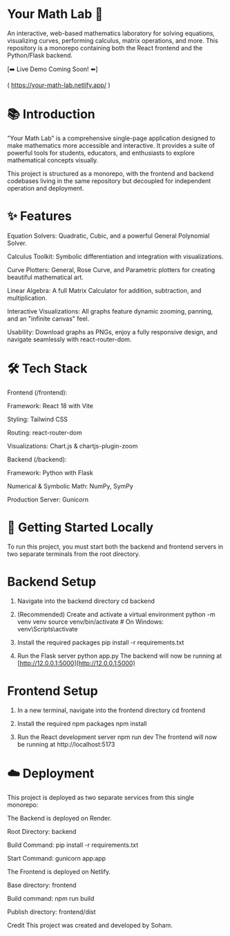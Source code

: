 # Your Math Lab 🧪 
An interactive, web-based mathematics laboratory for solving equations, visualizing curves, performing calculus, matrix operations, and more. This repository is a monorepo containing both the React frontend and the Python/Flask backend.

[➡️ Live Demo Coming Soon! ⬅️]

( https://your-math-lab.netlify.app/ )

# 📚 Introduction
"Your Math Lab" is a comprehensive single-page application designed to make mathematics more accessible and interactive. It provides a suite of powerful tools for students, educators, and enthusiasts to explore mathematical concepts visually.

This project is structured as a monorepo, with the frontend and backend codebases living in the same repository but decoupled for independent operation and deployment.

# ✨ Features
Equation Solvers: Quadratic, Cubic, and a powerful General Polynomial Solver.

Calculus Toolkit: Symbolic differentiation and integration with visualizations.

Curve Plotters: General, Rose Curve, and Parametric plotters for creating beautiful mathematical art.

Linear Algebra: A full Matrix Calculator for addition, subtraction, and multiplication.

Interactive Visualizations: All graphs feature dynamic zooming, panning, and an "infinite canvas" feel.

Usability: Download graphs as PNGs, enjoy a fully responsive design, and navigate seamlessly with react-router-dom.

# 🛠️ Tech Stack
Frontend (/frontend):

Framework: React 18 with Vite

Styling: Tailwind CSS

Routing: react-router-dom

Visualizations: Chart.js & chartjs-plugin-zoom

Backend (/backend):

Framework: Python with Flask

Numerical & Symbolic Math: NumPy, SymPy

Production Server: Gunicorn

# 🚀 Getting Started Locally
To run this project, you must start both the backend and frontend servers in two separate terminals from the root directory.

# Backend Setup
1. Navigate into the backend directory
cd backend

2. (Recommended) Create and activate a virtual environment
python -m venv venv
source venv/bin/activate  # On Windows: venv\Scripts\activate

3. Install the required packages
pip install -r requirements.txt

4. Run the Flask server
python app.py
The backend will now be running at [http://12.0.0.1:5000](http://12.0.0.1:5000)

# Frontend Setup
1. In a new terminal, navigate into the frontend directory
cd frontend

2. Install the required npm packages
npm install

3. Run the React development server
npm run dev
The frontend will now be running at http://localhost:5173

# ☁️ Deployment
This project is deployed as two separate services from this single monorepo:

The Backend is deployed on Render.

Root Directory: backend

Build Command: pip install -r requirements.txt

Start Command: gunicorn app:app

The Frontend is deployed on Netlify.

Base directory: frontend

Build command: npm run build

Publish directory: frontend/dist

Credit
This project was created and developed by Soham.